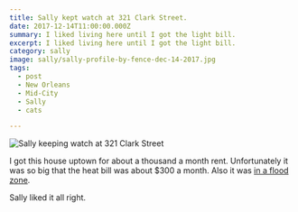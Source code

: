 ```yaml
---
title: Sally kept watch at 321 Clark Street.
date: 2017-12-14T11:00:00.000Z
summary: I liked living here until I got the light bill.
excerpt: I liked living here until I got the light bill.
category: sally
image: sally/sally-profile-by-fence-dec-14-2017.jpg
tags:
  - post 
  - New Orleans
  - Mid-City
  - Sally
  - cats

---
```


![Sally keeping watch at 321 Clark Street](/static/img/sally/sally-profile-by-fence-dec-14-2017.jpg "Sally keeping watch at 321 Clark Street")

I got this house uptown for about a thousand a month rent. Unfortunately it was so big that the heat bill was about $300 a month. Also it was [in a flood zone](https://davidrhoden.com/timeline/clark-street-flooded-my-neighbor-came-in-the-house-to-wake-me-up-and-tell-me/).

Sally liked it all right.